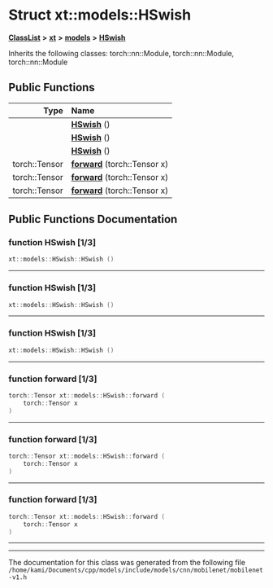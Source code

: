 

# Struct xt::models::HSwish



[**ClassList**](annotated.md) **>** [**xt**](namespacext.md) **>** [**models**](namespacext_1_1models.md) **>** [**HSwish**](structxt_1_1models_1_1HSwish.md)








Inherits the following classes: torch::nn::Module,  torch::nn::Module,  torch::nn::Module


































## Public Functions

| Type | Name |
| ---: | :--- |
|   | [**HSwish**](#function-hswish-13) () <br> |
|   | [**HSwish**](#function-hswish-13) () <br> |
|   | [**HSwish**](#function-hswish-13) () <br> |
|  torch::Tensor | [**forward**](#function-forward-13) (torch::Tensor x) <br> |
|  torch::Tensor | [**forward**](#function-forward-13) (torch::Tensor x) <br> |
|  torch::Tensor | [**forward**](#function-forward-13) (torch::Tensor x) <br> |




























## Public Functions Documentation




### function HSwish [1/3]

```C++
xt::models::HSwish::HSwish () 
```




<hr>



### function HSwish [1/3]

```C++
xt::models::HSwish::HSwish () 
```




<hr>



### function HSwish [1/3]

```C++
xt::models::HSwish::HSwish () 
```




<hr>



### function forward [1/3]

```C++
torch::Tensor xt::models::HSwish::forward (
    torch::Tensor x
) 
```




<hr>



### function forward [1/3]

```C++
torch::Tensor xt::models::HSwish::forward (
    torch::Tensor x
) 
```




<hr>



### function forward [1/3]

```C++
torch::Tensor xt::models::HSwish::forward (
    torch::Tensor x
) 
```




<hr>

------------------------------
The documentation for this class was generated from the following file `/home/kami/Documents/cpp/models/include/models/cnn/mobilenet/mobilenet-v1.h`

